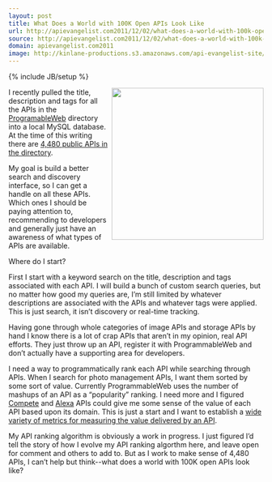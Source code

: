 ```yaml
---
layout: post
title: What Does a World with 100K Open APIs Look Like
url: http://apievangelist.com2011/12/02/what-does-a-world-with-100k-open-apis-look-like/
source: http://apievangelist.com2011/12/02/what-does-a-world-with-100k-open-apis-look-like/
domain: apievangelist.com2011
image: http://kinlane-productions.s3.amazonaws.com/api-evangelist-site/blog/ProgrammableWeb-API-Directory.png
---
```

{% include JB/setup %}<p>
     <a title="4,480 APIs in the Directory" href="http://www.programmableweb.com/apis/directory"><img src="http://kinlane-productions.s3.amazonaws.com/api-evangelist/programmableweb/ProgrammableWeb-API-Directory.png"  width="300" align="right" /></a>
</p>
<p>
     I recently pulled the title, description and tags for all the APIs in the <a title="ProgrammableWeb" href="http://www.programmableweb.com">ProgramableWeb</a> directory into a local MySQL database. At the time of this writing there are <a title="4,480 APIs in the Directory" href="http://www.programmableweb.com/apis/directory">4,480 public APIs in the directory</a>.
</p>
<p>
     My goal is build a better search and discovery interface, so I can get a handle on all these APIs. Which ones I should be paying attention to, recommending to developers and generally just have an awareness of what types of APIs are available.
</p>
<p>
     Where do I start?
</p>
<p>
     First I start with a keyword search on the title, description and tags associated with each API. I will build a bunch of custom search queries, but no matter how good my queries are, I’m still limited by whatever descriptions are associated with the APIs and whatever tags were applied. This is just search, it isn’t discovery or real-time tracking.
</p>
<p>
     Having gone through whole categories of image APIs and storage APIs by hand I know there is a lot of crap APIs that aren’t in my opinion, real API efforts. They just throw up an API, register it with ProgrammableWeb and don’t actually have a supporting area for developers.
</p>
<p>
     I need a way to programmatically rank each API while searching through APIs. When I search for photo management APIs, I want them sorted by some sort of value. Currently ProgrammableWeb uses the number of mashups of an API as a “popularity” ranking. I need more and I figured <a title="Compete" href="https://www.compete.com/developer/">Compete</a> and <a title="Alexa" href="http://www.alexa.com/">Alexa</a> APIs could give me some sense of the value of each API based upon its domain. This is just a start and I want to establish a <a title="wide variety of metrics for measuring the value delivered by an API" href="/2011/04/21/measuring-the-popularity-of-apis/">wide variety of metrics for measuring the value delivered by an API</a>.
</p>
<p>
     My API ranking algorithm is obviously a work in progress. I just figured I’d tell the story of how I evolve my API ranking algorthm here, and leave open for comment and others to add to. But as I work to make sense of 4,480 APIs, I can’t help but think--what does a world with 100K open APIs look like?
</p>
